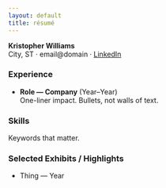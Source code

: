 ```yaml
---
layout: default
title: résumé
---
```


**Kristopher Williams**  
City, ST · email@domain · [LinkedIn](#)

### Experience
- **Role — Company** (Year–Year)  
  One-liner impact. Bullets, not walls of text.

### Skills
Keywords that matter.

### Selected Exhibits / Highlights
- Thing — Year
